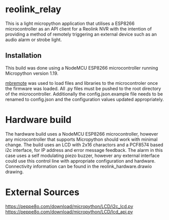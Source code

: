 # reolink_relay
This is a light micropython application that utilises a ESP8266 microcontroller
as an API client for a Reolink NVR with the intention of providing a method of 
remotely triggering an external device such as an audio alarm or strobe light.

## Installation
This build was done using a NodeMCU ESP8266 microcontroller running Micropython 
version 1.19.

[mbremote](https://docs.micropython.org/en/latest/reference/mpremote.html) was 
used to load files and libraries to the microcontroler once the firmware was loaded.
All .py files must be pushed to the root directory of the microcontroller.
Additionally the config.json.example file needs to be renamed to config.json and 
the configuration values updated appropriately.

# Hardware build
The hardware build uses a NodeMCU ESP8266 microcontroller, however any microcontroller 
that supports Micropython should work with minimal change.
The build uses an LCD with 2x16 charactors and a PCF8574 based i2c interface, for IP address 
and error message feedback.
The alarm in this case uses a self modulating piezo buzzer, however any external interface 
could use this control line with appropriate configuration and hardware.
Connectivity information can be found in the reolink_hardware.drawio drawing.


# External Sources
https://peppe8o.com/download/micropython/LCD/i2c_lcd.py
https://peppe8o.com/download/micropython/LCD/lcd_api.py
